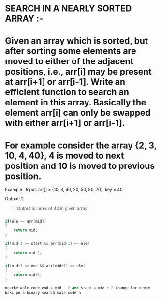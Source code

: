 # SEARCH IN A NEARLY SORTED ARRAY :-

# Given an array which is sorted, but after sorting some elements are moved to either of the adjacent positions, i.e., arr[i] may be present at arr[i+1] or arr[i-1]. Write an efficient function to search an element in this array. Basically the element arr[i] can only be swapped with either arr[i+1] or arr[i-1].

# For example consider the array {2, 3, 10, 4, 40}, 4 is moved to next position and 10 is moved to previous position.

Example :
Input: arr[] =  {10, 3, 40, 20, 50, 80, 70}, key = 40

Output: 2 

> Output is index of 40 in given array

```cpp

if(ele == arr[mid])
{
    return mid;
}

if(mid-1 >= start && arr[mid-1] == ele)
{
    return mid-1;
}

if(mid+1 <= end && arr[mid+1] == ele)
{
    return mid+1;
}

neeche wale code end = mid - 2 and start = mid + 2 change kar denge
baki pura binary search wala code h

```